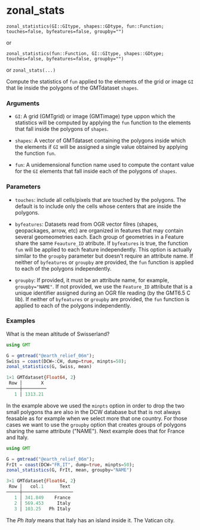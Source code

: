 # zonal_stats

```
zonal_statistics(GI::GItype, shapes::GDtype, fun::Function; touches=false, byfeatures=false, groupby="")
```

or

```
zonal_statistics(fun::Function, GI::GItype, shapes::GDtype; touches=false, byfeatures=false, groupby="")
```

or `zonal_stats(...)`

Compute the statistics of `fun` applied to the elements of the grid or image `GI` that lie inside the
polygons of the GMTdataset `shapes`. 

### Arguments

* `GI`: A grid (GMTgrid) or image (GMTimage) type uppon which the statistics will be computed by applying the 
  `fun` function to the elements that fall inside the polygons of `shapes`.

* `shapes`: A vector of GMTdataset containing the polygons inside which the elements if `GI` will be assigned
  a single value obtained by applying the function `fun`.

* `fun`: A unidemensional function name used to compute the contant value for the `GI` elements that fall
  inside each of the polygons of `shapes`.

### Parameters

* `touches`: include all cells/pixels that are touched by the polygons. The default is to include only the
  cells whose centers that are inside the polygons.

* `byfeatures`: Datasets read from OGR vector filres (shapes, geopackages, arrow, etc) are organized in features
  that may contain several geomeometries each. Each group of geometries in a Feature share the same `Feauture_ID`
  atribute. If `byfeatures` is true, the function `fun` will be applied to each feature independently. This option
  is actually similar to the `groupby` parameter but doesn't require an attribute name. If neither of `byfeatures`
  or `groupby` are provided, the `fun` function is applied to each of the polygons independently.

* `groupby`: If provided, it must be an attribute name, for example, `groupby="NAME"`. If not provided, we use the
  `Feature_ID` attribute that is a unique identifier assigned during an OGR file reading (by the GMT6.5 C lib). If
  neither of `byfeatures` or `groupby` are provided, the `fun` function is applied to each of the polygons independently.


### Examples

What is the mean altitude of Swisserland?

```julia
using GMT

G = gmtread("@earth_relief_06m");
Swiss = coast(DCW=:CH, dump=true, minpts=50);
zonal_statistics(G, Swiss, mean)

1×1 GMTdataset{Float64, 2}
 Row │       X
─────┼─────────
   1 │ 1313.21
```

In the example above we used the `minpts` option in order to drop the two small polygons tha are also in the DCW
database but that is not always feasable as for example when we select more that one country. For those cases we
want to use the `groupby` option that creates groups of polygons sharing the same attribute ("NAME"). Next example
does that for France and Italy.

```julia
using GMT

G = gmtread("@earth_relief_06m");
FrIt = coast(DCW="FR,IT", dump=true, minpts=50);
zonal_statistics(G, FrIt, mean, groupby="NAME")

3×1 GMTdataset{Float64, 2}
 Row │   col.1      Text
─────┼───────────────────
   1 │ 341.849    France
   2 │ 569.453     Italy
   3 │ 103.25   Ph Italy
```
The _Ph Italy_ means that Italy has an island inside it. The Vatican city.
